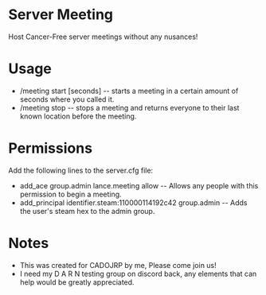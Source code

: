 # Server Meeting
Host Cancer-Free server meetings without any nusances!

# Usage

- /meeting start [seconds] -- starts a meeting in a certain amount of seconds where you called it.
- /meeting stop -- stops a meeting and returns everyone to their last known location before the meeting.

# Permissions

Add the following lines to the server.cfg file:
- add_ace group.admin lance.meeting allow -- Allows any people with this permission to begin a meeting.
- add_principal identifier.steam:110000114192c42 group.admin -- Adds the user's steam hex to the admin group.

# Notes
- This was created for CADOJRP by me, Please come join us!
- I need my D A R N testing group on discord back, any elements that can help would be greatly appreciated.
